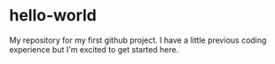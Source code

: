 # hello-world
My repository for my first github project. I have a little previous coding experience but I'm excited to get started here.
